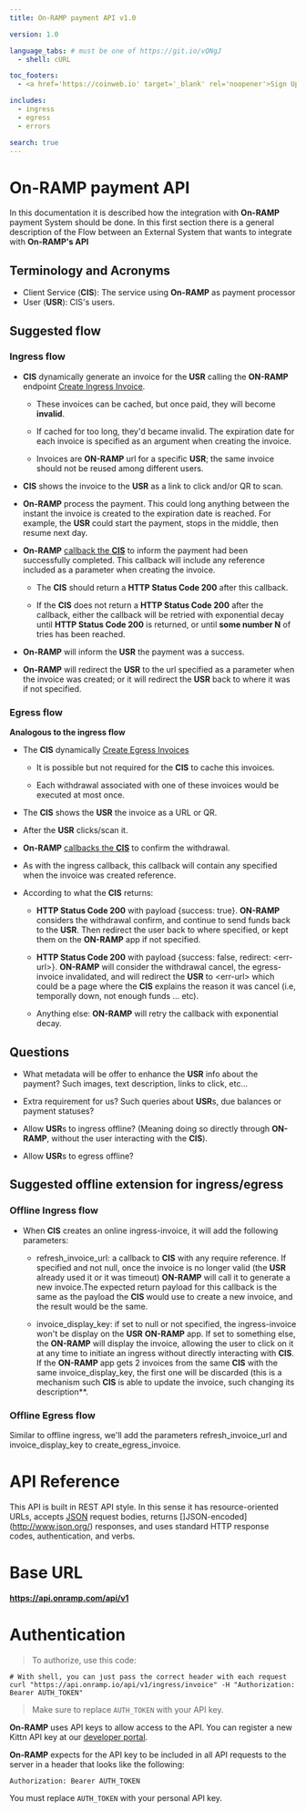 ```yaml
---
title: On-RAMP payment API v1.0 

version: 1.0

language_tabs: # must be one of https://git.io/vQNgJ
  - shell: cURL

toc_footers:
  - <a href='https://coinweb.io' target='_blank' rel='noopener'>Sign Up for a Developer Key</a>

includes:
  - ingress
  - egress
  - errors

search: true
---
```


# On-RAMP payment API

In this documentation it is described how the integration with **On-RAMP** payment System should be done.
In this first section there is a general description of the Flow between an External System that wants to integrate with ****On-RAMP**'s API** 

## Terminology and Acronyms 

- Client Service (**CIS**): The service using **On-RAMP** as payment processor
- User (**USR**): CIS's users.

## Suggested flow

### Ingress flow

- **CIS** dynamically generate an invoice for the **USR** calling the **ON-RAMP** endpoint [Create Ingress Invoice](#create-ingress-invoice).

  - These invoices can be cached, but once paid, they will become **invalid**.

  - If cached for too long, they'd became invalid. The expiration date for each invoice is specified as an argument when creating the invoice.

  - Invoices are **ON-RAMP** url for a specific **USR**; the same invoice should not be reused among different users.

- **CIS** shows the invoice to the **USR** as a link to click and/or QR to scan.

- **On-RAMP** process the payment. This could long anything between the instant the invoice is created to the expiration date is reached. For example, the **USR** could start the payment, stops in the middle, then resume next day.

- **On-RAMP** [callback the **CIS**](#callback-ingress-invoice) to inform the payment had been successfully completed. This callback will include any reference included as a parameter when creating the invoice.

  - The **CIS** should return a **HTTP Status Code 200** after this callback.

  - If the **CIS** does not return a **HTTP Status Code 200** after the callback, either the callback will be retried with exponential decay until **HTTP Status Code 200** is returned, or until **some number N** of tries has been reached.

- **On-RAMP** will inform the **USR** the payment was a success.

- **On-RAMP** will redirect the **USR** to the url specified as a parameter when the invoice was created; or it will redirect the **USR** back to where it was if not specified.

### Egress flow

**Analogous to the ingress flow**

- The **CIS** dynamically [Create Egress Invoices](#create-egress-invoice)

  - It is possible but not required for the **CIS** to cache this invoices.

  - Each withdrawal associated with one of these invoices would be executed at most once.
  
- The **CIS** shows the **USR** the invoice as a URL or QR.

- After the **USR** clicks/scan it.

- **On-RAMP** [callbacks the **CIS**](#callback-egress-invoice) to confirm the withdrawal.

- As with the ingress callback, this callback will contain any specified when the invoice was created reference.

- According to what the **CIS** returns:

  - **HTTP Status Code 200** with payload {success: true}. **ON-RAMP** considers the withdrawal confirm, and continue to send funds back to the **USR**. Then redirect the user back to where specified, or kept them on the **ON-RAMP** app if not specified.
  
  - **HTTP Status Code 200** with payload {success: false, redirect: <err-url\>}. **ON-RAMP** will consider the withdrawal cancel, the egress-invoice invalidated, and will redirect the **USR** to <err-url\> which could be a page where the **CIS** explains the reason it was cancel (i.e, temporally down, not enough funds \... etc).

  - Anything else: **ON-RAMP** will retry the callback with exponential decay.

## Questions

- What metadata will be offer to enhance the **USR** info about the payment? Such images, text description, links to click, etc...

- Extra requirement for us? Such queries about **USR**s, due balances or payment statuses?

- Allow **USR**s to ingress offline? (Meaning doing so directly through **ON-RAMP**, without the user interacting with the **CIS**).

- Allow **USR**s to egress offline?

## Suggested offline extension for ingress/egress

### Offline Ingress flow

- When **CIS** creates an online ingress-invoice, it will add the following parameters:

  - refresh\_invoice\_url: a callback to **CIS** with any require reference. If specified and not null, once the invoice is no longer valid (the **USR** already used it or it was timeout) **ON-RAMP** will call it to generate a new invoice.The expected return payload for this callback is the same as the payload the **CIS** would use to create a new invoice, and the result would be the same.

  - invoice\_display\_key: if set to null or not specified, the ingress-invoice won't be display on the **USR** **ON-RAMP** app. If set to something else, the **ON-RAMP** will display the invoice, allowing the user to click on it at any time to initiate an ingress without directly interacting with **CIS**. If the **ON-RAMP** app gets 2 invoices from the same **CIS** with the same invoice\_display\_key, the first one will be discarded (this is a mechanism such **CIS** is able to update the invoice, such changing its description**.

### Offline Egress flow

Similar to offline ingress, we'll add the parameters refresh\_invoice\_url and invoice\_display\_key to create\_egress\_invoice.

# API Reference

This API is built in REST API style. In this sense it has resource-oriented URLs, accepts [JSON](http://www.json.org/) request bodies, returns []JSON-encoded](http://www.json.org/) responses, and uses standard HTTP response codes, authentication, and verbs.

# Base URL 

**https://api.onramp.com/api/v1**

# Authentication

> To authorize, use this code:

```shell
# With shell, you can just pass the correct header with each request
curl "https://api.onramp.io/api/v1/ingress/invoice" -H "Authorization: Bearer AUTH_TOKEN"
```

> Make sure to replace `AUTH_TOKEN` with your API key.

**On-RAMP** uses API keys to allow access to the API. You can register a new Kittn API key at our [developer portal](https://onramp.com/developers).

**On-RAMP** expects for the API key to be included in all API requests to the server in a header that looks like the following:

`Authorization: Bearer AUTH_TOKEN`

<aside class="notice">
You must replace <code>AUTH_TOKEN</code> with your personal API key.
</aside>

